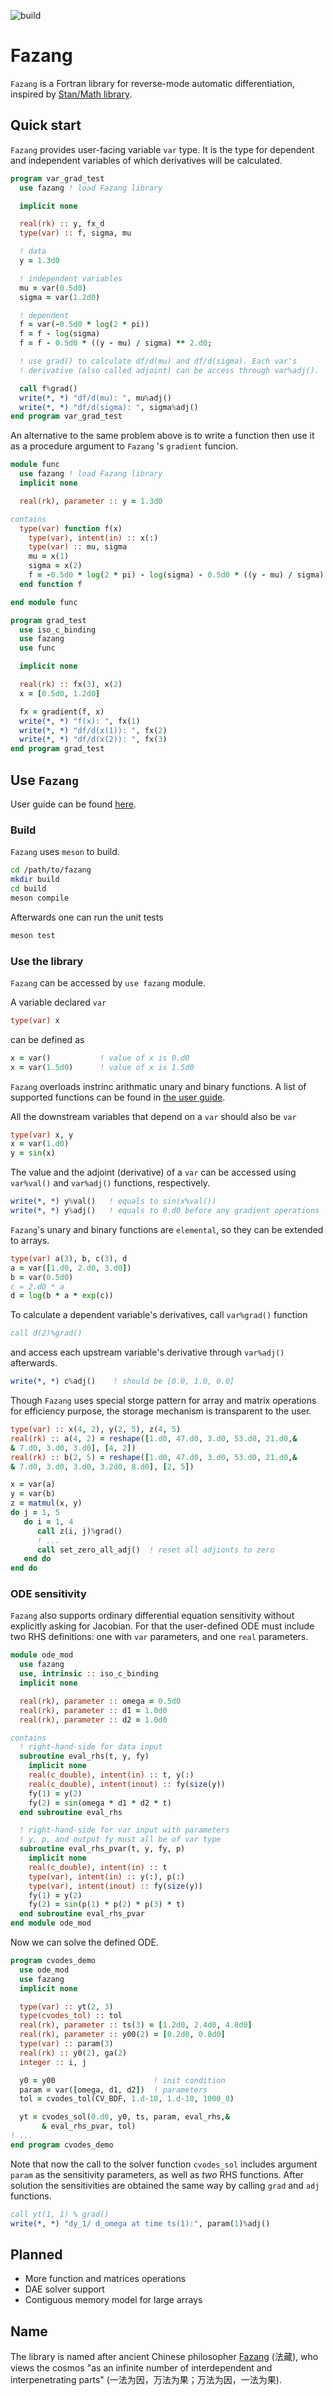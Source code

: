 ![build](https://github.com/yizhang-yiz/fazang/actions/workflows/build.yml/badge.svg)
# Fazang

`Fazang` is a Fortran library for reverse-mode automatic differentiation, inspired by [Stan/Math library](https://mc-stan.org/users/interfaces/math).


## Quick start

`Fazang` provides user-facing variable `var` type. It is the type for dependent and independent variables of which derivatives will be calculated.

```fortran
program var_grad_test
  use fazang ! load Fazang library

  implicit none

  real(rk) :: y, fx_d
  type(var) :: f, sigma, mu

  ! data
  y = 1.3d0

  ! independent variables
  mu = var(0.5d0)
  sigma = var(1.2d0)

  ! dependent
  f = var(-0.5d0 * log(2 * pi))
  f = f - log(sigma)
  f = f - 0.5d0 * ((y - mu) / sigma) ** 2.d0;

  ! use grad() to calculate df/d(mu) and df/d(sigma). Each var's
  ! derivative (also called adjoint) can be access through var%adj().

  call f%grad()
  write(*, *) "df/d(mu): ", mu%adj()
  write(*, *) "df/d(sigma): ", sigma%adj()
end program var_grad_test
```

An alternative to the same problem above is to write a function then use it as a procedure argument to `Fazang` 's `gradient` funcion.

```fortran
module func
  use fazang ! load Fazang library
  implicit none

  real(rk), parameter :: y = 1.3d0

contains
  type(var) function f(x)
    type(var), intent(in) :: x(:)
    type(var) :: mu, sigma
    mu = x(1)
    sigma = x(2)
    f = -0.5d0 * log(2 * pi) - log(sigma) - 0.5d0 * ((y - mu) / sigma) ** 2.d0;
  end function f

end module func

program grad_test
  use iso_c_binding
  use fazang
  use func

  implicit none

  real(rk) :: fx(3), x(2)
  x = [0.5d0, 1.2d0]

  fx = gradient(f, x)
  write(*, *) "f(x): ", fx(1)
  write(*, *) "df/d(x(1)): ", fx(2)
  write(*, *) "df/d(x(2)): ", fx(3)
end program grad_test
```


## Use `Fazang`

User guide can be found [here](https://github.com/yizhang-yiz/fazang/blob/main/doc/fazang_user_guide.pdf).


### Build

`Fazang` uses `meson` to build.

```bash
cd /path/to/fazang
mkdir build
cd build
meson compile
```

Afterwards one can run the unit tests

```bash
meson test
```


### Use the library

`Fazang` can be accessed by `use fazang` module.

A variable declared `var`

```fortran
type(var) x
```

can be defined as

```fortran
x = var()           ! value of x is 0.d0
x = var(1.5d0)      ! value of x is 1.5d0
```

`Fazang` overloads instrinc arithmatic unary and binary functions. A list of supported functions can be found in [the user guide](https://github.com/yizhang-yiz/fazang/blob/main/doc/fazang_user_guide.pdf).

All the downstream variables that depend on a `var` should also be `var`

```fortran
type(var) x, y
x = var(1.d0)
y = sin(x)
```

The value and the adjoint (derivative) of a `var` can be accessed using `var%val()` and `var%adj()` functions, respectively.

```fortran
write(*, *) y%val()   ! equals to sin(x%val())
write(*, *) y%adj()   ! equals to 0.d0 before any gradient operations
```

`Fazang`'s unary and binary functions are `elemental`, so they can be extended to arrays.

```fortran
type(var) a(3), b, c(3), d
a = var([1.d0, 2.d0, 3.d0])
b = var(0.5d0)
c = 2.d0 * a
d = log(b * a * exp(c))
```

To calculate a dependent variable's derivatives, call `var%grad()` function

```fortran
call d(2)%grad()
```

and access each upstream variable's derivative through `var%adj()` afterwards.

```fortran
write(*, *) c%adj()    ! should be [0.0, 1.0, 0.0]
```

Though `Fazang` uses special storge pattern for array and matrix operations for efficiency purpose, the storage mechanism is transparent to the user.

```fortran
type(var) :: x(4, 2), y(2, 5), z(4, 5)
real(rk) :: a(4, 2) = reshape([1.d0, 47.d0, 3.d0, 53.d0, 21.d0,&
& 7.d0, 3.d0, 3.d0], [4, 2])
real(rk) :: b(2, 5) = reshape([1.d0, 47.d0, 3.d0, 53.d0, 21.d0,&
& 7.d0, 3.d0, 3.d0, 3.2d0, 8.d0], [2, 5])

x = var(a)
y = var(b)
z = matmul(x, y)
do j = 1, 5
   do i = 1, 4
      call z(i, j)%grad()
      ! ...
      call set_zero_all_adj()  ! reset all adjionts to zero
   end do
end do
```


### ODE sensitivity

`Fazang` also supports ordinary differential equation sensitivity without explicitly asking for Jacobian. For that the user-defined ODE must include two RHS definitions: one with `var` parameters, and one `real` parameters.

```fortran
module ode_mod
  use fazang
  use, intrinsic :: iso_c_binding
  implicit none

  real(rk), parameter :: omega = 0.5d0
  real(rk), parameter :: d1 = 1.0d0
  real(rk), parameter :: d2 = 1.0d0

contains
  ! right-hand-side for data input
  subroutine eval_rhs(t, y, fy)
    implicit none
    real(c_double), intent(in) :: t, y(:)
    real(c_double), intent(inout) :: fy(size(y))
    fy(1) = y(2)
    fy(2) = sin(omega * d1 * d2 * t)
  end subroutine eval_rhs

  ! right-hand-side for var input with parameters
  ! y, p, and output fy must all be of var type
  subroutine eval_rhs_pvar(t, y, fy, p)
    implicit none
    real(c_double), intent(in) :: t
    type(var), intent(in) :: y(:), p(:)
    type(var), intent(inout) :: fy(size(y))
    fy(1) = y(2)
    fy(2) = sin(p(1) * p(2) * p(3) * t)
  end subroutine eval_rhs_pvar
end module ode_mod
```

Now we can solve the defined ODE.

```fortran
program cvodes_demo
  use ode_mod
  use fazang
  implicit none

  type(var) :: yt(2, 3)
  type(cvodes_tol) :: tol
  real(rk), parameter :: ts(3) = [1.2d0, 2.4d0, 4.8d0]
  real(rk), parameter :: y00(2) = [0.2d0, 0.8d0]
  type(var) :: param(3)
  real(rk) :: y0(2), ga(2)
  integer :: i, j

  y0 = y00                      ! init condition
  param = var([omega, d1, d2])  ! parameters
  tol = cvodes_tol(CV_BDF, 1.d-10, 1.d-10, 1000_8)

  yt = cvodes_sol(0.d0, y0, ts, param, eval_rhs,&
       & eval_rhs_pvar, tol)
! ...
end program cvodes_demo
```

Note that now the call to the solver function `cvodes_sol` includes argument `param` as the sensitivity parameters, as well as *two* RHS functions. After solution the sensitivities are obtained the same way by calling `grad` and `adj` functions.

```fortran
call yt(1, 1) % grad()
write(*, *) "dy_1/ d_omega at time ts(1):", param(1)%adj()
```


## Planned

-   More function and matrices operations
-   DAE solver support
-   Contiguous memory model for large arrays


## Name

The library is named after ancient Chinese philosopher [Fazang](https://en.wikipedia.org/wiki/Fazang) (法藏), who views the cosmos "as an infinite number of interdependent and interpenetrating parts" (一法为因，万法为果；万法为因，一法为果).
